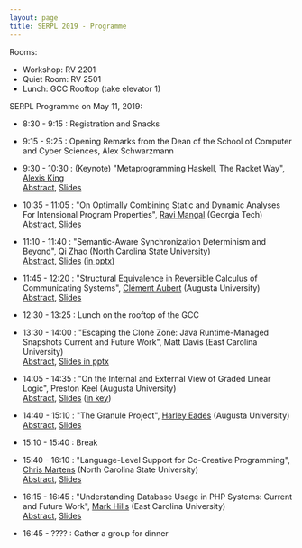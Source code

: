 ```yaml
---
layout: page
title: SERPL 2019 - Programme
---
```


Rooms:
  - Workshop: RV 2201
  - Quiet Room: RV 2501
  - Lunch: GCC Rooftop (take elevator 1)

SERPL Programme on May 11, 2019:

- 8:30 - 9:15 : Registration and Snacks
- 9:15 - 9:25 : Opening Remarks from the Dean of the School of Computer and Cyber Sciences, Alex Schwarzmann
- 9:30 - 10:30 : (Keynote) "Metaprogramming Haskell, The Racket Way", [Alexis King](https://lexi-lambda.github.io/resume.html)  
    [Abstract](includes/abstracts/Alexis-King.html), [Slides](includes/slides/Alexis-King.pdf)

- 10:35 - 11:05 : "On Optimally Combining Static and Dynamic Analyses For Intensional Program Properties", [Ravi Mangal](https://www.cc.gatech.edu/~rmangal3/) (Georgia Tech)  
    [Abstract](includes/abstracts/Ravi-Mangal.pdf), [Slides](includes/slides/Ravi-Mangal.pdf)
    
- 11:10 - 11:40 : "Semantic-Aware Synchronization Determinism and Beyond", Qi Zhao (North Carolina State University)  
    [Abstract](includes/abstracts/Qi-Zhao.pdf), [Slides](includes/slides/Qi-Zhao.pdf) ([in pptx](includes/slides/Qi-Zhao.pptx))

- 11:45 - 12:20 : "Structural Equivalence in Reversible Calculus of Communicating Systems", [Clément Aubert](http://spots.augusta.edu/caubert/) (Augusta University)  
    [Abstract](includes/abstracts/Clement-Aubert.pdf), [Slides](includes/slides/Clement-Aubert.pdf)

- 12:30 - 13:25 : Lunch on the rooftop of the GCC
- 13:30 - 14:00 : "Escaping the Clone Zone: Java Runtime-Managed Snapshots Current and Future Work", Matt Davis (East Carolina University)  
    [Abstract](includes/abstracts/Matt-Davis.pdf), [Slides in pptx](includes/slides/Matt-Davis.pptx)

- 14:05 - 14:35 : "On the Internal and External View of Graded Linear Logic", Preston Keel (Augusta University)  
    [Abstract](includes/abstracts/Preston-Keel.pdf), [Slides](includes/slides/Preston-Keel.pdf) ([in key](includes/slides/Preston-Keel.key))

- 14:40 - 15:10 : "The Granule Project", [Harley Eades](https://metatheorem.org/)  (Augusta University)  
    [Abstract](includes/abstracts/Harley-Eades.pdf), [Slides](includes/slides/Harley-Eades.pdf)

- 15:10 - 15:40 : Break
- 15:40 - 16:10 : "Language-Level Support for Co-Creative Programming", [Chris Martens](https://sites.google.com/ncsu.edu/cmartens) (North Carolina State University)  
    [Abstract](includes/abstracts/Chris-Martens.pdf), [Slides](includes/slides/Chris-Martens.pdf)

- 16:15 - 16:45 : "Understanding Database Usage in PHP Systems: Current and Future Work", [Mark Hills](http://www.cs.ecu.edu/hillsma/) (East Carolina University)  
    [Abstract](includes/abstracts/Mark-Hills.pdf), [Slides](includes/slides/Mark-Hills.pdf)

- 16:45 - ???? : Gather a group for dinner
